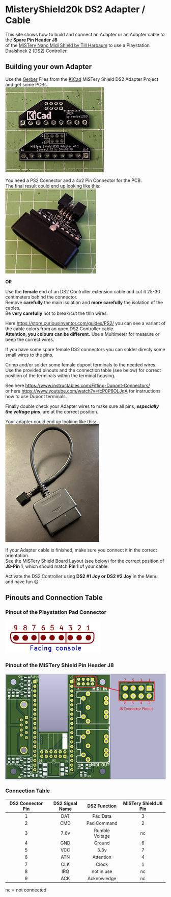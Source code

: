 # MisteryShield20k DS2 Adapter / Cable

This site shows how to build and connect an Adapter or an Adapter cable to the **Spare Pin Header J8**  
of the [MiSTery Nano Midi Shield by Till Harbaum](https://github.com/harbaum/MiSTeryNano/blob/main/board/misteryshield20k/README.md) to use a Playstation Dualshock 2 (DS2) Controller.

## Building your own Adapter
Use the [Gerber](.assets/mistery_ds2_breakout_gerber.zip) Files from the [KiCad](.assets/mistery_ds2_breakout_kicad.zip) MiSTery Shield DS2 Adapter Project 
and get some PCBs.  
![MiStery Shield DS2 PCB](/board/misteryshield20k_ds2_adapter/mistery_shield_ds2_adapter_pcb.png)  

You need a PS2 Connector and a 4x2 Pin Connector for the PCB.  
The final result could end up looking like this:  
![MiStery Shield DS2 build](/board/misteryshield20k_ds2_adapter/mistery_shield_ds2_adapter_build.png)  
  
**OR**
  
Use the **female** end of an DS2 Controller extension cable and cut it 25-30 centimeters behind the connector.  
Remove **carefully** the main isolation and **more carefully** the isolation of the cables.  
Be **very carefully** not to break/cut the thin wires.  

Here https://store.curiousinventor.com/guides/PS2/ you can see a variant of the cable colors from an open DS2 Controller cable.  
**Attention, you colours can be different.** Use a Multimeter for measure or beep the correct wires.  

If you have some spare female DS2 connectors you can solder direcly some small wires to the pins.

Crimp and/or solder some female dupont terminals to the needed wires.  
Use the provided pinouts and the connection table (see below) for correct position of the terminals within the terminal housing.  

See here https://www.instructables.com/Fitting-Dupont-Connectors/  
or here https://www.youtube.com/watch?v=fcP0P6OLJqA for instructions  
how to use Dupont terminals.

Finally double check your Adapter wires to make sure all pins, ***especially the voltage pins***, are at the correct position.

Your adapter could end up looking like this:  
![ds2_adaptercable](/board/misteryshield20k_ds2_adapter/ds2_adapter_cable.png)

If your Adapter cable is finished, make sure you connect it in the correct orientation.  
See the MiSTery Shield Board Layout (see below) for the correct position of **J8-Pin 1**, which should match **Pin 1** of your cable.  

Activate the DS2 Controller using **DS2 #1 Joy or DS2 #2 Joy** in the Menu and have fun 😃 

## Pinouts and Connection Table
### Pinout of the Playstation Pad Connector
![ds2_pinmap](/board/misteryshield20k_ds2_adapter/ps_pad_connector.png)
  
### Pinout of the MiSTery Shield Pin Header J8
![ds2_pinmap](/board/misteryshield20k_ds2_adapter/pcb_m0s_j8_pinout.png)

### Connection Table
|DS2 Connector Pin|DS2 Signal Name|DS2 Function|MiSTery Shield J8 Pin|
|:---:|:---:|:---:|:---:|
|1|DAT|Pad Data|3|
|2|CMD|Pad Command|2|
|3|7.6v|Rumble Voltage|nc|
|4|GND|Ground|6|
|5|VCC|3.3v|7|
|6|ATN|Attention|4|
|7|CLK|Clock|1|
|8|IRQ|not in use|nc|
|9|ACK|Acknowledge|nc|

nc = not connected
